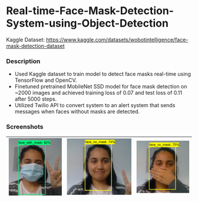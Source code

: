 # Real-time-Face-Mask-Detection-System-using-Object-Detection

Kaggle Dataset: https://www.kaggle.com/datasets/wobotintelligence/face-mask-detection-dataset

### Description

<ul>
<li>Used Kaggle dataset to train model to detect face masks real-time using TensorFlow and OpenCV. </li>
<li>Finetuned pretrained MobileNet SSD model for face mask detection on ~2000 images and achieved training loss of 0.07 and test loss of 0.11 after 5000 steps. </li>
<li>Utilized Twilio API to convert system to an alert system that sends messages when faces without masks are detected. </li>
</ul>

### Screenshots

| ![With Mask](/screenshots/with.png) | ![Without Mask](/screenshots/without1.png) | ![Without Mask](/screenshots/without2.png) |
| ----------------------------------- | ------------------------------------------ | ------------------------------------------ |
